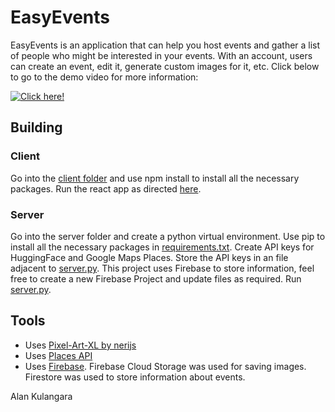 # EasyEvents
EasyEvents is an application that can help you host events and gather a list of people who might be interested in your events. With an account, users can create an event, edit it, generate custom images for it, etc. Click below to go to the demo video for more information: 

[![Click here!](https://img.youtube.com/vi/_U6NdDZmUWA/0.jpg)](https://www.youtube.com/watch?v=_U6NdDZmUWA)

## Building

### Client
Go into the [client folder](client) and use npm install to install all the necessary packages. Run the react app as directed [here](client/README.md).

### Server
Go into the server folder and create a python virtual environment. Use pip to install all the necessary packages in [requirements.txt](server/requirements.txt).
Create API keys for HuggingFace and Google Maps Places. Store the API keys in an file adjacent to [server.py](server/server.py). This project uses Firebase to store information, feel free to create a new Firebase Project and update files as required.
Run [server.py](server/server.py). 

## Tools
- Uses [Pixel-Art-XL by nerijs](https://huggingface.co/nerijs/pixel-art-xl?text=meet+and+greet+meet+people+in+toronto+event+thumbnail+%28no+text%2C+no+people%29)
- Uses [Places API](https://developers.google.com/maps/documentation/places/web-service/overview)
- Uses [Firebase](https://firebase.google.com/). Firebase Cloud Storage was used for saving images. Firestore was used to store information about events.


Alan Kulangara
